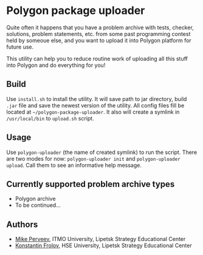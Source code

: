 # Polygon package uploader

Quite often it happens that you have a problem archive with tests, checker, solutions, problem statements, etc.
from some past programming contest held by someoue else, and you want to upload it into Polygon platform for future use.

This utility can help you to reduce routine work of uploading all this stuff into Polygon and do everything for you!

## Build

Use `install.sh` to install the utility. It will save path to jar directory, build `.jar` file and save the newest version of the utility.
All config files fill be located at `~/polygon-package-uploader`. It also will create a symlink in `/usr/local/bin` to `upload.sh` script.

## Usage

Use `polygon-uploader` (the name of created symlink) to run the script. There are two modes for now: `polygon-uploader init` and `polygon-uploader upload`.
Call them to see an informative help message.

## Currently supported problem archive types

- Polygon archive
- To be continued...

## Authors

- [Mike Perveev](https://github.com/perveevm), ITMO University, Lipetsk Strategy Educational Center
- [Konstantin Frolov](https://github.com/Nybik), HSE University, Lipetsk Strategy Educational Center
